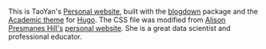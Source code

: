 This is TaoYan's [Personal website](https://taoyan.netlify.app/), built with the [blogdown](https://github.com/rstudio/blogdown) package and the [Academic theme](https://sourcethemes.com/academic/) for [Hugo](https://gohugo.io/). The CSS file was modified from [Alison Presmanes Hill's](https://github.com/apreshill) [personal website](https://github.com/rbind/apreshill). She is a great data scientist and professional educator. 
